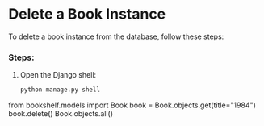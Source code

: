 # Delete a Book Instance

To delete a book instance from the database, follow these steps:

### Steps:
1. Open the Django shell:
   ```bash
   python manage.py shell
from bookshelf.models import Book
book = Book.objects.get(title="1984")
book.delete()
Book.objects.all()
